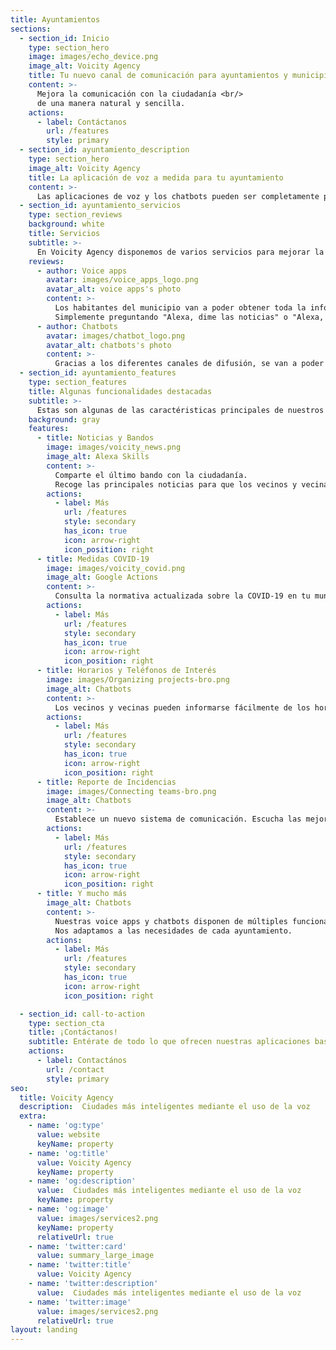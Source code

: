 ```yaml
---
title: Ayuntamientos
sections:
  - section_id: Inicio
    type: section_hero
    image: images/echo_device.png
    image_alt: Voicity Agency
    title: Tu nuevo canal de comunicación para ayuntamientos y municipios
    content: >-
      Mejora la comunicación con la ciudadanía <br/>
      de una manera natural y sencilla.
    actions:
      - label: Contáctanos
        url: /features
        style: primary
  - section_id: ayuntamiento_description
    type: section_hero
    image_alt: Voicity Agency
    title: La aplicación de voz a medida para tu ayuntamiento
    content: >-
      Las aplicaciones de voz y los chatbots pueden ser completamente personalizadas para las necesidades concretas de cada localidad. Desde Voicity Agency, realizamos un desarrollo a medida para cada municipio. El nuevo sistema de comunicación quedará totalmente integrado con el Ayuntamiento de tal forma que su gestión será una tarea sencilla. Además, las aplicaciobes están en continua evolución. Podrás ver cómo incorporamos periódicamente mejoras y funcionalidades.
  - section_id: ayuntamiento_servicios
    type: section_reviews
    background: white
    title: Servicios
    subtitle: >-
      En Voicity Agency disponemos de varios servicios para mejorar la interacción entre el ayuntamiento y la ciudadanía.
    reviews:
      - author: Voice apps
        avatar: images/voice_apps_logo.png
        avatar_alt: voice apps's photo
        content: >-
          Los habitantes del municipio van a poder obtener toda la información del ayuntamiento en tiempo real desde sus casas gracias a estos dispositivos.
          Simplemente preguntando "Alexa, dime las noticias" o "Alexa, ¿Que restricciones hay vigentes?" y se podrá consultar esta información relevante.
      - author: Chatbots
        avatar: images/chatbot_logo.png
        avatar_alt: chatbots's photo
        content: >-
          Gracias a los diferentes canales de difusión, se van a poder enviar actualizaciones y noticas del ayuntamiento directamente a los teléfonos de la ciudadanía. Con este servicio podrás enviar menajes de Whatsapp o comunicar cualquier noticia a través de un canal de Telegram.
  - section_id: ayuntamiento_features
    type: section_features
    title: Algunas funcionalidades destacadas
    subtitle: >-
      Estas son algunas de las caractéristicas principales de nuestros productos.
    background: gray
    features:
      - title: Noticias y Bandos
        image: images/voicity_news.png
        image_alt: Alexa Skills
        content: >-
          Comparte el último bando con la ciudadanía.
          Recoge las principales noticias para que los vecinos y vecinas de tu localidad estén al corriente de las últimas novedades de tu municipio.
        actions:
          - label: Más
            url: /features
            style: secondary
            has_icon: true
            icon: arrow-right
            icon_position: right
      - title: Medidas COVID-19
        image: images/voicity_covid.png
        image_alt: Google Actions
        content: >-
          Consulta la normativa actualizada sobre la COVID-19 en tu municipio así como las horarios, restricciones y protocolos.
        actions:
          - label: Más
            url: /features
            style: secondary
            has_icon: true
            icon: arrow-right
            icon_position: right
      - title: Horarios y Teléfonos de Interés
        image: images/Organizing projects-bro.png
        image_alt: Chatbots
        content: >-
          Los vecinos y vecinas pueden informarse fácilmente de los horarios y teléfonos de las administraciones e instituciones que existen en tu localidad.
        actions:
          - label: Más
            url: /features
            style: secondary
            has_icon: true
            icon: arrow-right
            icon_position: right
      - title: Reporte de Incidencias
        image: images/Connecting teams-bro.png
        image_alt: Chatbots
        content: >-
          Establece un nuevo sistema de comunicación. Escucha las mejoras y sugerencias que los habitantes de tu localidad tienen que decirte.
        actions:
          - label: Más
            url: /features
            style: secondary
            has_icon: true
            icon: arrow-right
            icon_position: right
      - title: Y mucho más
        image_alt: Chatbots
        content: >-
          Nuestras voice apps y chatbots disponen de múltiples funcionalidades útiles para la ciudadanía. 
          Nos adaptamos a las necesidades de cada ayuntamiento.
        actions:
          - label: Más
            url: /features
            style: secondary
            has_icon: true
            icon: arrow-right
            icon_position: right

  - section_id: call-to-action
    type: section_cta
    title: ¡Contáctanos!
    subtitle: Entérate de todo lo que ofrecen nuestras aplicaciones basadas en voz y nuestros chatbots. <br/> ¡No dudes en contactarnos!.
    actions:
      - label: Contactános
        url: /contact
        style: primary
seo:
  title: Voicity Agency
  description:  Ciudades más inteligentes mediante el uso de la voz
  extra:
    - name: 'og:type'
      value: website
      keyName: property
    - name: 'og:title'
      value: Voicity Agency
      keyName: property
    - name: 'og:description'
      value:  Ciudades más inteligentes mediante el uso de la voz
      keyName: property
    - name: 'og:image'
      value: images/services2.png
      keyName: property
      relativeUrl: true
    - name: 'twitter:card'
      value: summary_large_image
    - name: 'twitter:title'
      value: Voicity Agency
    - name: 'twitter:description'
      value:  Ciudades más inteligentes mediante el uso de la voz
    - name: 'twitter:image'
      value: images/services2.png
      relativeUrl: true
layout: landing
---
```

